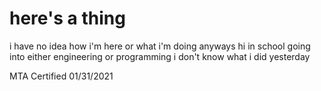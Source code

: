 <h1>here's a thing</h1>
  
i have no idea how i'm here or what i'm doing
anyways hi
in school
going into either engineering or programming
i don't know what i did yesterday

MTA Certified 01/31/2021

<!---
Garfield2875/Garfield2875 is a ✨ special ✨ repository because its `README.md` (this file) appears on your GitHub profile.
You can click the Preview link to take a look at your changes.
--->
